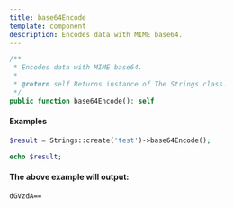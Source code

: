 ```yaml
---
title: base64Encode
template: component
description: Encodes data with MIME base64.
---
```


```php
/**
 * Encodes data with MIME base64.
 *
 * @return self Returns instance of The Strings class.
 */
public function base64Encode(): self
```

#### Examples

```php
$result = Strings::create('test')->base64Encode();

echo $result;
```

#### The above example will output:

```text
dGVzdA==
```
